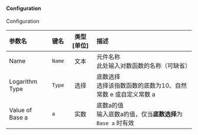 <!--
DO NOT EDIT THIS FILE DIRECTLY.
This file is generated by tools/comp-docs.js.
All changes will be overwritten by regeneration.
-->

<slot class="model-parameters">

#### Configuration

Configuration

| 参数名 | 键名 | 类型 [单位] | 描述 |
|:------ |:---- |:-----------:|:---- |
| Name | `Name` | 文本 | 元件名称<br>此处输入对数函数的名称（可缺省） |
| Logarithm Type | `Type` | 选择 | 底数选择<br>选择该指数函数的底数为10、自然常数 e 或自定义常数 a |
| Value of Base a | `a` | 实数 | 底数a的值<br> 输入底数a的值，仅当**底数选择**为 `Base a` 时有效 |


</slot>
